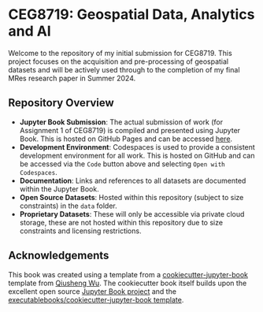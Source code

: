 # CEG8719: Geospatial Data, Analytics and AI

Welcome to the repository of my initial submission for CEG8719. This project focuses on the acquisition and pre-processing of geospatial datasets and will be actively used through to the completion of my final MRes research paper in Summer 2024.

## Repository Overview
- **Jupyter Book Submission**: The actual submission of work (for Assignment 1 of CEG8719) is compiled and presented using Jupyter Book. This is hosted on GitHub Pages and can be accessed [here](https://cdrowley.github.io/CEG8719/).
- **Development Environment**: Codespaces is used to provide a consistent development environment for all work. This is hosted on GitHub and can be accessed via the `Code` button above and selecting `Open with Codespaces`.
- **Documentation**: Links and references to all datasets are documented within the Jupyter Book.
- **Open Source Datasets**: Hosted within this repository (subject to size constraints) in the `data` folder.
- **Proprietary Datasets**: These will only be accessible via private cloud storage, these are not hosted within this repository due to size constraints and licensing restrictions.

## Acknowledgements

This book was created using a template from a [cookiecutter-jupyter-book](https://github.com/giswqs/cookiecutter-jupyter-book) template from [Qiusheng Wu](https://scholar.google.com/citations?user=vmml4_0AAAAJ). The cookiecutter book itself builds upon the excellent open source [Jupyter Book project](https://jupyterbook.org/) and the [executablebooks/cookiecutter-jupyter-book template](https://github.com/executablebooks/cookiecutter-jupyter-book).
